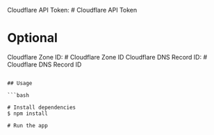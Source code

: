 Cloudflare API Token: # Cloudflare API Token

# Optional
Cloudflare Zone ID: # Cloudflare Zone ID
Cloudflare DNS Record ID: # Cloudflare DNS Record ID
```

## Usage

```bash

# Install dependencies
$ npm install   

# Run the app